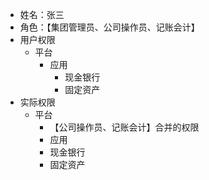 - 姓名：张三
- 角色：【集团管理员、公司操作员、记账会计】
- 用户权限
    - 平台
        - 应用
            - 现金银行
            - 固定资产
- 实际权限
    - 平台
      - 【公司操作员、记账会计】合并的权限
      - 应用
      - 现金银行
      - 固定资产
